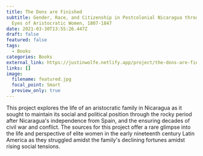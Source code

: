 ```yaml
---
title: The Dons are Finished
subtitle: Gender, Race, and Citizenship in Postcolonial Nicaragua through the
  Eyes of Aristocratic Women, 1807-1847
date: 2021-03-30T13:55:26.447Z
draft: false
featured: false
tags:
  - Books
categories: Books
external_link: https://justinwolfe.netlify.app/project/the-dons-are-finished/
links: []
image:
  filename: featured.jpg
  focal_point: Smart
  preview_only: true
---
```

This project explores the life of an aristocratic family in Nicaragua as it sought to maintain its social and political position through the rocky period after Nicaragua's independence from Spain, and the ensuring decades of civil war and conflict. The sources for this project offer a rare glimpse into the life and perspective of elite women in the early nineteenth century Latin America as they struggled amidst the family's declining fortunes amidst rising social tensions.
